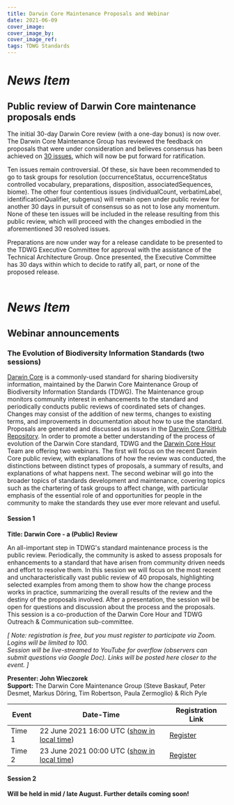 ```yaml
---
title: Darwin Core Maintenance Proposals and Webinar
date: 2021-06-09
cover_image: 
cover_image_by: 
cover_image_ref: 
tags: TDWG Standards
---
```


# _News Item_ 
## Public review of Darwin Core maintenance proposals ends

The initial 30-day Darwin Core review (with a one-day bonus) is now over. The Darwin Core Maintenance Group has reviewed the feedback on proposals that were under consideration and believes consensus has been achieved on [30 issues](https://github.com/tdwg/dwc/labels/Process%20-%20prepare%20for%20Executive%20review), which will now be put forward for ratification.

Ten issues remain controversial. Of these, six have been recommended to go to task groups for resolution (occurrenceStatus, occurrenceStatus controlled vocabulary, preparations, disposition, associatedSequences, biome). The other four contentious issues (individualCount, verbatimLabel, identificationQualifier, subgenus) will remain open under public review for another 30 days in pursuit of consensus so as not to lose any momentum. None of these ten issues will be included in the release resulting from this public review, which will proceed with the changes embodied in the aforementioned 30 resolved issues.

Preparations are now under way for a release candidate to be presented to the TDWG Executive Committee for approval with the assistance of the Technical Architecture Group. Once presented, the Executive Committee has 30 days within which to decide to ratify all, part, or none of the proposed release.<br />&nbsp;


# _News Item_ 
## Webinar announcements 

### The Evolution of Biodiversity Information Standards (two sessions)

[Darwin Core](https://www.tdwg.org/standards/dwc/) is a commonly-used standard for sharing biodiversity information, maintained by the Darwin Core Maintenance Group of Biodiversity Information Standards (TDWG). The Maintenance group monitors community interest in enhancements to the standard and periodically conducts public reviews of coordinated sets of changes. Changes may consist of the addition of new terms, changes to existing terms, and improvements in documentation about how to use the standard. Proposals are generated and discussed as issues in the [Darwin Core GitHub Repository](https://github.com/tdwg/dwc). In order to promote a better understanding of the process of evolution of the Darwin Core standard, TDWG and the [Darwin Core Hour](https://github.com/tdwg/dwc-qa/wiki/Webinars) Team are offering two webinars. The first will focus on the recent Darwin Core public review, with explanations of how the review was conducted, the distinctions between distinct types of proposals, a summary of results, and explanations of what happens next. The second webinar will go into the broader topics of standards development and maintenance, covering topics such as the chartering of task groups to affect change, with particular emphasis of the essential role of and opportunities for people in the community to make the standards they use ever more relevant and useful.

#### Session 1

**Title: Darwin Core - a (Public) Review**

An all-important step in TDWG's standard maintenance process is the public review. Periodically, the community is asked to assess proposals for enhancements to a standard that have arisen from community driven needs and effort to resolve them. In this session we will focus on the most recent and uncharacteristically vast public review of 40 proposals, highlighting selected examples from among them to show how the change process works in practice, summarizing the overall results of the review and the destiny of the proposals involved. After a presentation, the session will be open for questions and discussion about the process and the proposals. This session is a co-production of the Darwin Core Hour and TDWG Outreach & Communication sub-committee.

_\[ Note: registration is free, but you must register to participate via Zoom. Logins will be limited to 100. <br/>
Session will be live-streamed to YouTube for overflow (observers can submit questions via Google Doc). Links will be posted here closer to the event. \]_

**Presenter: John Wieczorek**<br />
**Support:** The Darwin Core Maintenance Group (Steve Baskauf, Peter Desmet, Markus Döring, Tim Robertson, Paula Zermoglio) & Rich Pyle

| Event | Date-Time | Registration Link |
| --- | --- | --- |
| Time 1 | 22 June 2021 16:00 UTC ([show in local time](https://www.timeanddate.com/worldclock/fixedtime.html?msg=Darwin+Core%3A++a+%28public%29+review+--+Time+%231&iso=20210622T16&p1=1440&ah=1)) | [Register](https://zoom.us/meeting/register/tJMqcuusrz0vE9Q-iDECMtxVZ0_eEgBR4vq4) |
| Time 2 | 23 June 2021 00:00 UTC ([show in local time](https://www.timeanddate.com/worldclock/fixedtime.html?msg=Darwin+Core%3A++a+%28public%29+review+--+Time+%232&iso=20210623T00&p1=1440&ah=1)) | [Register](https://zoom.us/meeting/register/tJMqf-6tqzwsGNVxP_46UIdV7vgsuws47eMX) |


#### Session 2

**Will be held in mid / late August. Further details coming soon!** 


